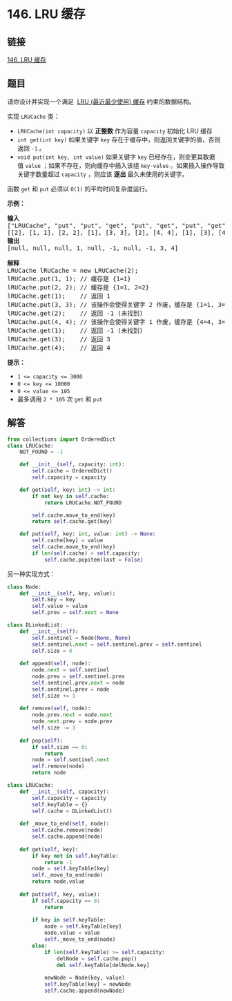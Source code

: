 # 146. LRU 缓存

## 链接

[146. LRU 缓存](https://leetcode.cn/problems/lru-cache/description/)

## 题目

请你设计并实现一个满足  [LRU (最近最少使用) 缓存](https://baike.baidu.com/item/LRU) 约束的数据结构。

实现 `LRUCache` 类：

* `LRUCache(int capacity)` 以 **正整数** 作为容量 `capacity` 初始化 LRU 缓存
* `int get(int key)` 如果关键字 `key` 存在于缓存中，则返回关键字的值，否则返回 `-1` 。
* `void put(int key, int value)` 如果关键字 `key` 已经存在，则变更其数据值 `value` ；如果不存在，则向缓存中插入该组 `key-value` 。如果插入操作导致关键字数量超过 `capacity` ，则应该 **逐出** 最久未使用的关键字。

函数 `get` 和 `put` 必须以 `O(1)` 的平均时间复杂度运行。

**示例：**

<pre><strong>输入</strong>
["LRUCache", "put", "put", "get", "put", "get", "put", "get", "get", "get"]
[[2], [1, 1], [2, 2], [1], [3, 3], [2], [4, 4], [1], [3], [4]]
<strong>输出</strong>
[null, null, null, 1, null, -1, null, -1, 3, 4]

<strong>解释</strong>
LRUCache lRUCache = new LRUCache(2);
lRUCache.put(1, 1); // 缓存是 {1=1}
lRUCache.put(2, 2); // 缓存是 {1=1, 2=2}
lRUCache.get(1);    // 返回 1
lRUCache.put(3, 3); // 该操作会使得关键字 2 作废，缓存是 {1=1, 3=3}
lRUCache.get(2);    // 返回 -1 (未找到)
lRUCache.put(4, 4); // 该操作会使得关键字 1 作废，缓存是 {4=4, 3=3}
lRUCache.get(1);    // 返回 -1 (未找到)
lRUCache.get(3);    // 返回 3
lRUCache.get(4);    // 返回 4
</pre>

**提示：**

* `1 <= capacity <= 3000`
* `0 <= key <= 10000`
* `0 <= value <= 105`
* 最多调用 `2 * 105` 次 `get` 和 `put`

## 解答

```python
from collections import OrderedDict
class LRUCache:
    NOT_FOUND = -1

    def __init__(self, capacity: int):
        self.cache = OrderedDict()
        self.capacity = capacity

    def get(self, key: int) -> int:
        if not key in self.cache:
            return LRUCache.NOT_FOUND

        self.cache.move_to_end(key)
        return self.cache.get(key)

    def put(self, key: int, value: int) -> None:
        self.cache[key] = value
        self.cache.move_to_end(key)
        if len(self.cache) > self.capacity:
            self.cache.popitem(last = False)
```

另一种实现方式：

```python
class Node:
    def __init__(self, key, value):
        self.key = key
        self.value = value
        self.prev = self.next = None

class DLinkedList:
    def __init__(self):
        self.sentinel = Node(None, None)
        self.sentinel.next = self.sentinel.prev = self.sentinel
        self.size = 0
    
    def append(self, node):
        node.next = self.sentinel
        node.prev = self.sentinel.prev
        self.sentinel.prev.next = node
        self.sentinel.prev = node
        self.size += 1
    
    def remove(self, node):
        node.prev.next = node.next
        node.next.prev = node.prev
        self.size -= 1
    
    def pop(self):
        if self.size == 0:
            return
        node = self.sentinel.next
        self.remove(node)
        return node

class LRUCache:
    def __init__(self, capacity):
        self.capacity = capacity
        self.keyTable = {}
        self.cache = DLinkedList()
    
    def _move_to_end(self, node):
        self.cache.remove(node)
        self.cache.append(node)
    
    def get(self, key):
        if key not in self.keyTable:
            return -1
        node = self.keyTable[key]
        self._move_to_end(node)
        return node.value
    
    def put(self, key, value):
        if self.capacity == 0:
            return
        
        if key in self.keyTable:
            node = self.keyTable[key]
            node.value = value
            self._move_to_end(node)
        else:
            if len(self.keyTable) >= self.capacity:
                delNode = self.cache.pop()
                del self.keyTable[delNode.key]
            
            newNode = Node(key, value)
            self.keyTable[key] = newNode
            self.cache.append(newNode)

```
